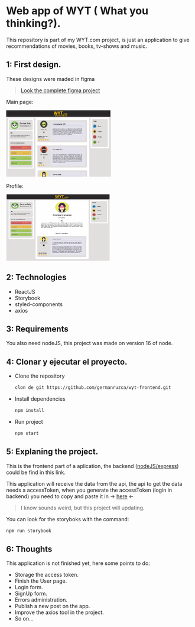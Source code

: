 # Web app of WYT ( What you thinking?).

This repository is part of my WYT.com project, is just an application to give recommendations of movies, books, tv-shows and music.

## 1: First design.
These designs were maded in figma
> [Look the complete figma project](https://www.figma.com/file/RFkqSGe0b6GzotQu4P72uh/WYT.com?node-id=1%3A913)

Main page:
<p>
  <img src="rdImg/img1.png"height="180" />
</p>

Profile:
<p>
  <img src="rdImg/img2.png" height="180" width="280" />
</p>

## 2: Technologies
- ReactJS
- Storybook
- styled-components
- axios

## 3: Requirements
You also need nodeJS, this project was made on version 16 of node.

## 4: Clonar y ejecutar el proyecto.
- Clone the repository
  ```bash
  clon de git https://github.com/germanruzca/wyt-frontend.git
  ```

- Install dependencies
  ```bash
  npm install
  ```
- Run project
  ```bash
  npm start
  ```

## 5: Explaning the project.
This is the frontend part of a aplication, the backend ([nodeJS/express](https://github.com/germanruzca/wyt-backend)) could be find in this link.

This application will receive the data from the api, the api to get the data needs a accessToken, when you generate the accessToken (login in backend) you need to copy and paste it in -> [here](src/utils/accessToken.js) <-

> I know sounds weird, but this project will updating.


You can look for the storyboks with the command:
```bash
npm run storybook
```

## 6: Thoughts
This application is not finished yet, here some points to do:
- Storage the access token.
- Finish the User page.
- Login form.
- SignUp form.
- Errors administration.
- Publish a new post on the app.
- Improve the axios tool in the project.
- So on...